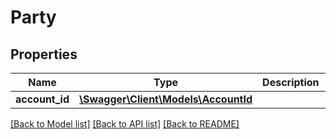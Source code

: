 # Party

## Properties
Name | Type | Description | Notes
------------ | ------------- | ------------- | -------------
**account_id** | [**\Swagger\Client\Models\AccountId**](AccountId.md) |  | [optional] 

[[Back to Model list]](../../README.md#documentation-for-models) [[Back to API list]](../../README.md#documentation-for-api-endpoints) [[Back to README]](../../README.md)

